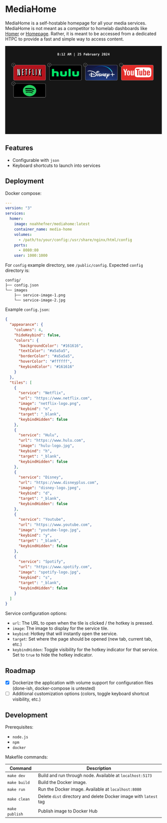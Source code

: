 # MediaHome

MediaHome is a self-hostable homepage for all your media services. MediaHome is not meant as a competitor to homelab dashboards like [Homer](https://github.com/bastienwirtz/homer) or [Homepage](https://github.com/gethomepage/homepage). Rather, it is meant to be accessed from a dedicated HTPC to provide a fast and simple way to access content.

![screenshot](./screenshot.png)

## Features

- Configurable with `json`
- Keyboard shortcuts to launch into services

## Deployment

Docker compose:

```yml
---
version: "3"
services:
  homer:
    image: noahhefner/mediahome:latest
    container_name: media-home
    volumes:
      - /path/to/your/config:/usr/share/nginx/html/config
    ports:
      - 8080:80
    user: 1000:1000
```

For `config` example directory, see `/public/config`. Expected `config` directory is:

```
config/
├── config.json
└── images
    ├── service-image-1.png
    └── service-image-2.jpg
```

Example `config.json`:

```json
{
  "appearance": {
    "columns": 4,
    "hideKeybind": false,
    "colors": {
      "backgroundColor": "#161616",
      "textColor": "#a5a5a5",
      "borderColor": "#a5a5a5",
      "hoverColor": "#ffffff",
      "keybindColor": "#161616"
    }
  },
  "tiles": [
    {
      "service": "Netflix",
      "url": "https://www.netflix.com",
      "image": "netflix-logo.png",
      "keybind": "n",
      "target": "_blank",
      "keybindHidden": false
    },
    {
      "service": "Hulu",
      "url": "https://www.hulu.com",
      "image": "hulu-logo.jpg",
      "keybind": "h",
      "target": "_blank",
      "keybindHidden": false
    },
    {
      "service": "Disney",
      "url": "https://www.disneyplus.com",
      "image": "disney-logo.jpeg",
      "keybind": "d",
      "target": "_blank",
      "keybindHidden": false
    },
    {
      "service": "Youtube",
      "url": "https://www.youtube.com",
      "image": "youtube-logo.jpg",
      "keybind": "y",
      "target": "_blank",
      "keybindHidden": false
    },
    {
      "service": "Spotify",
      "url": "https://www.spotify.com",
      "image": "spotify-logo.jpg",
      "keybind": "s",
      "target": "_blank",
      "keybindHidden": false
    }
  ]
}
```

Service configuration options:

- `url`: The URL to open when the tile is clicked / the hotkey is pressed.
- `image`: The image to display for the service tile.
- `keybind`: Hotkey that will instantly open the service.
- `target`: Set where the page should be opened (new tab, current tab, etc.)
- `keybindHidden`: Toggle visibility for the hotkey indicator for that service. Set to `true` to hide the hotkey indicator. 

## Roadmap

- [X] Dockerize the application with volume support for configuration files (done-ish, docker-compose is untested)
- [ ] Additional customization options (colors, toggle keyboard shortcut visibility, etc.)

## Development

Prerequisites:

- `node.js`
- `npm`
- `docker`

Makefile commands:

| Command | Description |
|---------|-------------|
| `make dev` | Build and run through node. Available at `localhost:5173` |
| `make build` | Build the Docker image. |
| `make run` | Run the Docker image. Available at `localhost:8080` |
| `make clean` | Delete `dist` directory and delete Docker image with `latest` tag |
| `make publish` | Publish image to Docker Hub |
